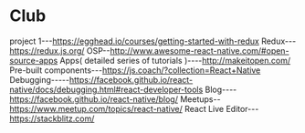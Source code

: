 # Club
project
1---https://egghead.io/courses/getting-started-with-redux
Redux---https://redux.js.org/
OSP--http://www.awesome-react-native.com/#open-source-apps
Apps( detailed series of tutorials )----http://makeitopen.com/
Pre-built components---https://js.coach/?collection=React+Native
Debugging-----https://facebook.github.io/react-native/docs/debugging.html#react-developer-tools
Blog----https://facebook.github.io/react-native/blog/
Meetups--https://www.meetup.com/topics/react-native/
React Live Editor---https://stackblitz.com/
